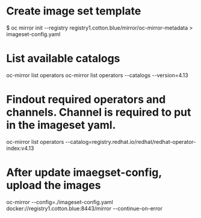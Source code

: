 # Create image set template
$ oc mirror init --registry registry1.cotton.blue/mirror/oc-mirror-metadata > imageset-config.yaml 

# List available catalogs
oc-mirror list operators
oc-mirror list operators --catalogs --version=4.13

# Findout required operators and channels. Channel is required to put in the imageset yaml.

oc-mirror list operators --catalog=registry.redhat.io/redhat/redhat-operator-index:v4.13


#  After update imaegset-config, upload the images
oc-mirror --config=./imageset-config.yaml docker://registry1.cotton.blue:8443/mirror --continue-on-error
